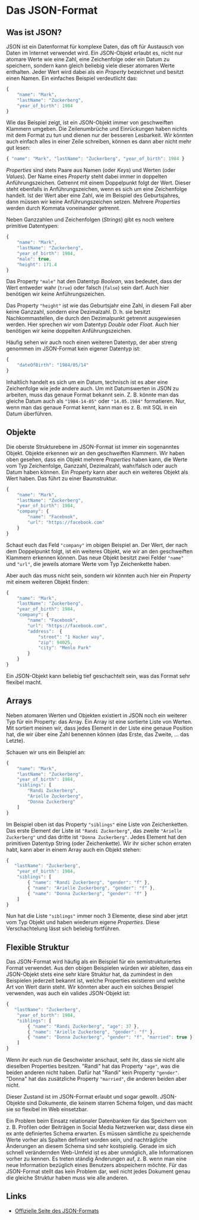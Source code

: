 # Das JSON-Format

## Was ist JSON?

JSON ist ein Datenformat für komplexe Daten, das oft für Austausch von Daten im Internet verwendet wird. Ein JSON-Objekt erlaubt es, nicht nur atomare Werte wie eine Zahl, eine Zeichenfolge oder ein Datum zu speichern, sondern kann gleich beliebig viele dieser atomaren Werte enthalten. Jeder Wert wird dabei als ein _Property_ bezeichnet und besitzt einen Namen. Ein einfaches Beispiel verdeutlicht das:

```javascript
{
    "name": "Mark",
    "lastName": "Zuckerberg",
    "year_of_birth": 1984 
}
```

Wie das Beispiel zeigt, ist ein JSON-Objekt immer von geschweiften Klammern umgeben. Die Zeilenumbrüche und Einrückungen haben nichts mit dem Format zu tun und dienen nur der besseren Lesbarkeit. Wir könnten auch einfach alles in einer Zeile schreiben, können es dann aber nicht mehr gut lesen:

```javascript
{ "name": "Mark", "lastName": "Zuckerberg", "year_of_birth": 1984 }
```

_Properties_ sind stets Paare aus Namen (oder _Keys_) und Werten (oder _Values_). Der Name eines _Property_ steht dabei immer in doppelten Anführungszeichen. Getrennt mit einem Doppelpunkt folgt der Wert. Dieser steht ebenfalls in Anführungszeichen, wenn es sich um eine Zeichenfolge handelt. Ist der Wert aber eine Zahl, wie im Beispiel des Geburtsjahres, dann müssen wir keine Anführungszeichen setzen. Mehrere _Properties_ werden durch Kommata voneinander getrennt.

Neben Ganzzahlen und Zeichenfolgen (_Strings_) gibt es noch weitere primitive Datentypen:

```javascript
{
    "name": "Mark",
    "lastName": "Zuckerberg",
    "year_of_birth": 1984,
    "male": true,
    "height": 171.4
}
```

Das Property `"male"` hat den Datentyp _Boolean_, was bedeutet, dass der Wert entweder wahr (`true`) oder falsch (`false`) sein darf. Auch hier benötigen wir keine Anführungszeichen.

Das Property `"height"` ist wie das Geburtsjahr eine Zahl, in diesem Fall aber keine Ganzzahl, sondern eine Dezimalzahl. D. h. sie besitzt Nachkommastellen, die durch den Dezimalpunkt getrennt ausgewiesen werden. Hier sprechen wir vom Datentyp _Double_ oder _Float_. Auch hier benötigen wir keine doppelten Anführungszeichen.

Häufig sehen wir auch noch einen weiteren Datentyp, der aber streng genommen im JSON-Format kein eigener Datentyp ist:

```javascript
{
    "dateOfBirth": "1984/05/14"
}
```

Inhaltlich handelt es sich um ein Datum, technisch ist es aber eine Zeichenfolge wie jede andere auch. Um mit Datumswerten in JSON zu arbeiten, muss das genaue Format bekannt sein. Z. B. könnte man das gleiche Datum auch als `"1984-14-05"` oder `"14.05.1984"` formatieren. Nur, wenn man das genaue Format kennt, kann man es z. B. mit SQL in ein Datum überführen.

## Objekte

Die oberste Strukturebene im JSON-Format ist immer ein sogenanntes Objekt. Objekte erkennen wir an den geschweiften Klammern. Wir haben oben gesehen, dass ein Objekt mehrere _Properties_ haben kann, die Werte vom Typ Zeichenfolge, Ganzzahl, Dezimalzahl, wahr/falsch oder auch Datum haben können. Ein _Property_ kann aber auch ein weiteres Objekt als Wert haben. Das führt zu einer Baumstruktur.

```javascript
{
    "name": "Mark",
    "lastName": "Zuckerberg",
    "year_of_birth": 1984,
    "company": {
        "name": "Facebook",
        "url": "https://facebook.com"
    }
}
```

Schaut euch das Feld `"company"` im obigen Beispiel an. Der Wert, der nach dem Doppelpunkt folgt, ist ein weiteres Objekt, wie wir an den geschweiften Klammern erkennen können. Das neue Objekt besitzt zwei Felder `"name"` und `"url"`, die jeweils atomare Werte vom Typ Zeichenkette haben.&#x20;

Aber auch das muss nicht sein, sondern wir könnten auch hier ein _Property_ mit einem weiteren Objekt finden:

```javascript
{
    "name": "Mark",
    "lastName": "Zuckerberg",
    "year_of_birth": 1984,
    "company": {
        "name": "Facebook",
        "url": "https://facebook.com",
        "address":  {
            "street": "1 Hacker way",
            "zip": 94025,
            "city": "Menlo Park"
        }
    }
}
```

Ein JSON-Objekt kann beliebig tief geschachtelt sein, was das Format sehr flexibel macht.

## Arrays

Neben atomaren Werten und Objekten existiert in JSON noch ein weiterer Typ für ein Property: das Array. Ein Array ist eine sortierte Liste von Werten. Mit sortiert meinen wir, dass jedes Element in der Liste eine genaue Position hat, die wir über eine Zahl benennen können (das Erste, das Zweite, … das Letzte).&#x20;

Schauen wir uns ein Beispiel an:

```javascript
{
    "name": "Mark",
    "lastName": "Zuckerberg",
    "year_of_birth": 1984,
    "siblings": [
        "Randi Zuckerberg",
        "Arielle Zuckerberg",
        "Donna Zuckerberg"
    ]
}
```

Im Beispiel oben ist das Property `"siblings"` eine Liste von Zeichenketten. Das erste Element der Liste ist `"Randi Zuckerberg"`, das zweite `"Arielle Zuckerberg"` und das dritte ist `"Donna Zuckerberg"`. Jedes Element hat den primitiven Datentyp String (oder Zeichenkette). Wir ihr sicher schon erraten habt, kann aber in einem Array auch ein Objekt stehen:

```javascript
{
   "lastName": "Zuckerberg",
    "year_of_birth": 1984,
    "siblings": [
        { "name": "Randi Zuckerberg", "gender": "f" }, 
        { "name": "Arielle Zuckerberg", "gender": "f" },
        { "name": "Donna Zuckerberg", "gender": "f" }
    ]
}
```

Nun hat die Liste `"siblings"` immer noch 3 Elemente, diese sind aber jetzt vom Typ Objekt und haben wiederum eigene _Properties_. Diese Verschachtelung lässt sich beliebig fortführen.

## Flexible Struktur

Das JSON-Format wird häufig als ein Beispiel für ein semistrukturiertes Format verwendet. Aus den obigen Beispielen würden wir ableiten, dass ein JSON-Objekt stets eine sehr klare Struktur hat, da zumindest in den Beispielen jederzeit bekannt ist, welche Properties existieren und welche Art von Wert darin steht. Wir könnten aber auch ein solches Beispiel verwenden, was auch ein valides JSON-Objekt ist:

```javascript
{
   "lastName": "Zuckerberg",
    "year_of_birth": 1984,
    "siblings": [
        { "name": "Randi Zuckerberg", "age": 37 }, 
        { "name": "Arielle Zuckerberg", "gender": "f" },
        { "name": "Donna Zuckerberg", "gender": "f", "married": true }
    ]
}
```

Wenn ihr euch nun die Geschwister anschaut, seht ihr, dass sie nicht alle dieselben Properties besitzen. "Randi" hat das Property `"age"`, was die beiden anderen nicht haben. Dafür hat "Randi" kein Property `"gender"`. "Donna" hat das zusätzliche Property `"married"`, die anderen beiden aber nicht.

Dieser Zustand ist im JSON-Format erlaubt und sogar gewollt. JSON-Objekte sind Dokumente, die keinem starren Schema folgen, und das macht sie so flexibel im Web einsetzbar.&#x20;

Ein Problem beim Einsatz relationaler Datenbanken für das Speichern von z. B. Profilen oder Beiträgen in Social Media Netzwerken war, dass diese ein ex ante definiertes Schema erwarten. Es müssen sämtliche zu speichernde Werte vorher als Spalten definiert worden sein, und nachträgliche Änderungen an diesem Schema sind sehr kostspielig. Gerade im sich schnell verändernden Web-Umfeld ist es aber unmöglich, alle Informationen vorher zu kennen. Es treten ständig Änderungen auf, z. B. wenn man eine neue Information bezüglich eines Benutzers abspeichern möchte. Für das JSON-Format stellt das kein Problem dar, weil nicht jedes Dokument genau die gleiche Struktur haben muss wie alle anderen.

## Links

* [Offizielle Seite des JSON-Formats](https://www.json.org)
